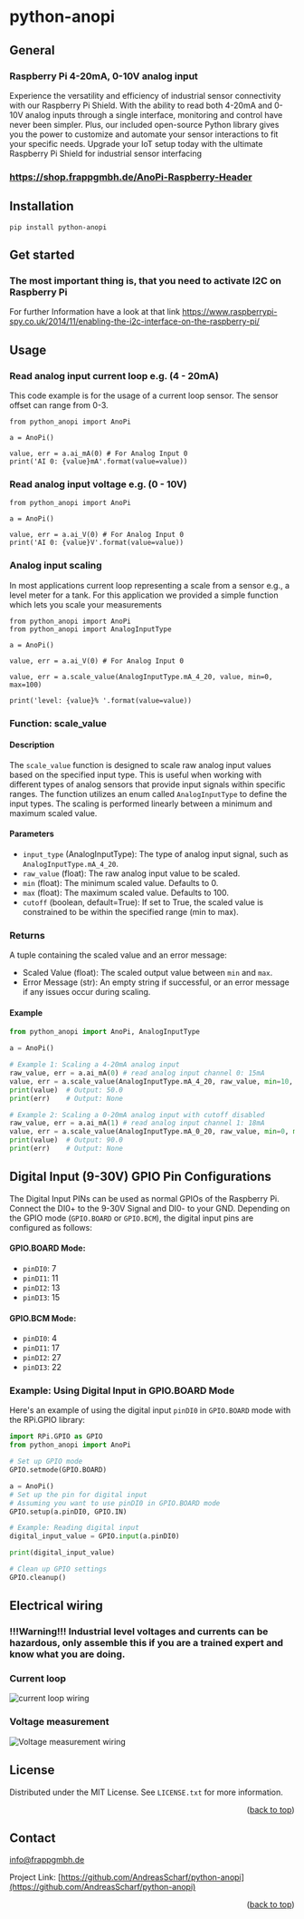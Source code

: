
# python-anopi
## General
### Raspberry Pi 4-20mA, 0-10V analog input 
Experience the versatility and efficiency of industrial sensor connectivity with our Raspberry Pi Shield. With the ability to read both 4-20mA and 0-10V analog inputs through a single interface, monitoring and control have never been simpler. Plus, our included open-source Python library gives you the power to customize and automate your sensor interactions to fit your specific needs. Upgrade your IoT setup today with the ultimate Raspberry Pi Shield for industrial sensor interfacing
### https://shop.frappgmbh.de/AnoPi-Raspberry-Header
## Installation
```
pip install python-anopi
```
## Get started
### The most important thing is, that you need to activate I2C on Raspberry Pi
For further Information have a look at that link
https://www.raspberrypi-spy.co.uk/2014/11/enabling-the-i2c-interface-on-the-raspberry-pi/

## Usage
### Read analog input current loop e.g. (4 - 20mA)
This code example is for the usage of a current loop sensor. The sensor offset can range from 0-3.
```
from python_anopi import AnoPi

a = AnoPi()

value, err = a.ai_mA(0) # For Analog Input 0
print('AI 0: {value}mA'.format(value=value))

```
### Read analog input voltage e.g. (0 - 10V)
```
from python_anopi import AnoPi

a = AnoPi()

value, err = a.ai_V(0) # For Analog Input 0
print('AI 0: {value}V'.format(value=value))

```
### Analog input scaling
In most applications current loop representing a scale from a sensor e.g., a level meter for a tank.
For this application we provided a simple function which lets you scale your measurements

```
from python_anopi import AnoPi
from python_anopi import AnalogInputType 

a = AnoPi()

value, err = a.ai_V(0) # For Analog Input 0

value, err = a.scale_value(AnalogInputType.mA_4_20, value, min=0, max=100)

print('level: {value}% '.format(value=value))
```

### Function: scale_value

#### Description

The `scale_value` function is designed to scale raw analog input values based on the specified input type. This is useful when working with different types of analog sensors that provide input signals within specific ranges. The function utilizes an enum called `AnalogInputType` to define the input types. The scaling is performed linearly between a minimum and maximum scaled value.

#### Parameters

- `input_type` (AnalogInputType): The type of analog input signal, such as `AnalogInputType.mA_4_20`.
- `raw_value` (float): The raw analog input value to be scaled.
- `min` (float): The minimum scaled value. Defaults to 0.
- `max` (float): The maximum scaled value. Defaults to 100.
- `cutoff` (boolean, default=True): If set to True, the scaled value is constrained to be within the specified range (min to max).

### Returns

A tuple containing the scaled value and an error message:
- Scaled Value (float): The scaled output value between `min` and `max`.
- Error Message (str): An empty string if successful, or an error message if any issues occur during scaling.

#### Example

```python
from python_anopi import AnoPi, AnalogInputType

a = AnoPi()

# Example 1: Scaling a 4-20mA analog input
raw_value, err = a.ai_mA(0) # read analog input channel 0: 15mA
value, err = a.scale_value(AnalogInputType.mA_4_20, raw_value, min=10, max=90)
print(value)  # Output: 50.0
print(err)    # Output: None

# Example 2: Scaling a 0-20mA analog input with cutoff disabled
raw_value, err = a.ai_mA(1) # read analog input channel 1: 18mA
value, err = a.scale_value(AnalogInputType.mA_0_20, raw_value, min=0, max=100, cutoff=False)
print(value)  # Output: 90.0
print(err)    # Output: None
```


## Digital Input (9-30V) GPIO Pin Configurations

The Digital Input PINs can be used as normal GPIOs of the Raspberry Pi. Connect the DI0+ to the 9-30V Signal and DI0- to your GND.
Depending on the GPIO mode (`GPIO.BOARD` or `GPIO.BCM`), the digital input pins are configured as follows:

#### GPIO.BOARD Mode:

- `pinDI0`: 7
- `pinDI1`: 11
- `pinDI2`: 13
- `pinDI3`: 15

#### GPIO.BCM Mode:

- `pinDI0`: 4
- `pinDI1`: 17
- `pinDI2`: 27
- `pinDI3`: 22

### Example: Using Digital Input in GPIO.BOARD Mode

Here's an example of using the digital input `pinDI0` in `GPIO.BOARD` mode with the RPi.GPIO library:

```python
import RPi.GPIO as GPIO
from python_anopi import AnoPi

# Set up GPIO mode
GPIO.setmode(GPIO.BOARD)

a = AnoPi()
# Set up the pin for digital input
# Assuming you want to use pinDI0 in GPIO.BOARD mode
GPIO.setup(a.pinDI0, GPIO.IN)

# Example: Reading digital input
digital_input_value = GPIO.input(a.pinDI0)

print(digital_input_value) 

# Clean up GPIO settings
GPIO.cleanup()
```

## Electrical wiring
### !!!Warning!!! Industrial level voltages and currents can be hazardous, only assemble this if you are a trained expert and know what you are doing.

### Current loop
![current loop wiring](/examples/wiring/Anschluss_Stromschleife.PNG)

### Voltage measurement 

![Voltage measurement  wiring](/examples/wiring/Anschluss_Spannungspegel.PNG)

## License

Distributed under the MIT License. See `LICENSE.txt` for more information.

<p align="right">(<a href="#top">back to top</a>)</p>

## Contact

info@frappgmbh.de

Project Link: [https://github.com/AndreasScharf/python-anopi](https://github.com/AndreasScharf/python-anopi)

<p align="right">(<a href="#top">back to top</a>)</p>

